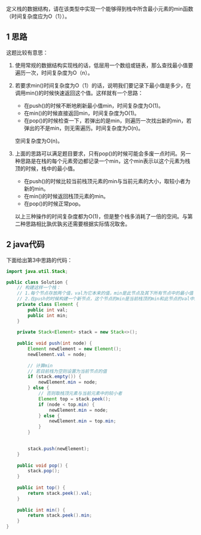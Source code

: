定义栈的数据结构，请在该类型中实现一个能够得到栈中所含最小元素的min函数（时间复杂度应为O（1））。



## 1 思路

这题比较有意思：

1. 使用常规的数据结构实现栈的话，低层用一个数组或链表，那么查找最小值要遍历一次，时间复杂度为O（n）。

2. 若要求min()时间复杂度为O（1）的话，说明我们要记录下最小值是多少，在调用min()的时候快速返回这个值。这样就有一个思路：

   - 在push()的时候不断地刷新最小值min，时间复杂度为O(1)。
   - 在min()的时候直接返回min，时间复杂度为O(1)。
   - 在pop()的时候检查一下，若弹出的是min，则遍历一次找出新的min，若弹出的不是min，则无需遍历。时间复杂度为O(n)。

   空间复杂度为O(n)。

3. 上面的思路可以满足题目要求，只有pop()的时候可能会多废一点时间。另一种思路是在栈的每个元素旁边都记录一个min，这个min表示以这个元素为栈顶的时候，栈中的最小值。

   - 在push()的时候比较当前栈顶元素的min与当前元素的大小，取较小者为新的min。
   - 在min()的时候返回栈顶元素的min。
   - 在pop()的时候正常pop。

   以上三种操作的时间复杂度都为O(1)，但是整个栈多消耗了一倍的空间。与第二种思路相比孰优孰劣还需要根据实际情况取舍。



## 2 java代码

下面给出第3中思路的代码：

```java
import java.util.Stack;

public class Solution {
    // 构建这样一个栈：
    // 1.每个节点存放两个值，val为它本来的值，min是此节点及其下所有节点中的最小值
    // 2.在push的时候构建一个新节点，这个节点的min是当前栈顶的min和此节点的val中的较小者
    private class Element {
        public int val;
        public int min;
    }
    
    private Stack<Element> stack = new Stack<>();
    
    public void push(int node) {
        Element newElement = new Element();
        newElement.val = node;
        
        // 计算min
        // 若目前栈为空则设置为当前节点的值
        if (stack.empty()) {
            newElement.min = node;
        } else {
            // 否则取栈顶元素与当前元素中的较小者
            Element top = stack.peek();
            if (node < top.min) {
                newElement.min = node;
            } else {
                newElement.min = top.min;
            }
        }

        
        stack.push(newElement);
    }
    
    public void pop() {
        stack.pop();
    }
    
    public int top() {
        return stack.peek().val;
    }
    
    public int min() {
        return stack.peek().min;
    }
}
```

